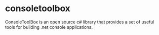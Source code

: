 consoletoolbox
==============

ConsoleToolBox is an open source c# library that provides a set of useful  tools for building .net console applications.